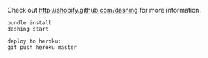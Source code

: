 Check out http://shopify.github.com/dashing for more information.

```
bundle install
dashing start

deploy to heroku:
git push heroku master
```
